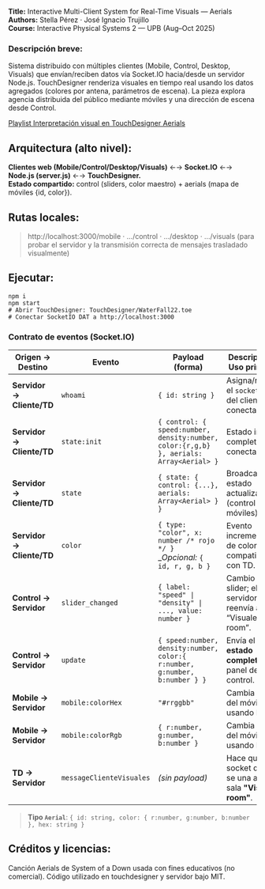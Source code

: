 **Title:** Interactive Multi-Client System for Real-Time Visuals — Aerials  
**Authors:** Stella Pérez · José Ignacio Trujillo  
**Course:** Interactive Physical Systems 2 — UPB (Aug–Oct 2025)  

### Descripción breve:
Sistema distribuido con múltiples clientes (Mobile, Control, Desktop, Visuals) que envían/reciben datos vía Socket.IO hacia/desde un servidor Node.js. TouchDesigner renderiza visuales en tiempo real usando los datos agregados (colores por antena, parámetros de escena). La pieza explora agencia distribuida del público mediante móviles y una dirección de escena desde Control.

[Playlist Interpretación visual en TouchDesigner Aerials](https://www.youtube.com/playlist?list=PL3luto4uXITXQr0wZogAYSxRoQoYmAHNi)

## Arquitectura (alto nivel):
**Clientes web (Mobile/Control/Desktop/Visuals)** ←→ **Socket.IO** ←→ **Node.js (server.js)** ←→ **TouchDesigner.**  
**Estado compartido:** control (sliders, color maestro) + aerials (mapa de móviles {id, color}).  

## Rutas locales:  
> http://localhost:3000/mobile · …/control · …/desktop · …/visuals (para probar el servidor y la transmisión correcta de mensajes trasladado visualmente)  

## Ejecutar:
``` 
npm i  
npm start  
# Abrir TouchDesigner: TouchDesigner/WaterFall22.toe  
# Conectar SocketIO DAT a http://localhost:3000  
```

### Contrato de eventos (Socket.IO)
| **Origen → Destino**            | **Evento**                 | **Payload (forma)**                                                                              | **Descripción / Uso principal**                                              |
|---------------------------- |----------------------- |----------------------------------------------------------------------------------------------|--------------------------------------------------------------------------|
| **Servidor → Cliente/TD**   | `whoami`               | `{ id: string }`                                                                             | Asigna/retorna el `socket.id` del cliente al conectar.                   |
| **Servidor → Cliente/TD**   | `state:init`           | `{ control: { speed:number, density:number, color:{r,g,b} }, aerials: Array<Aerial> }`       | Estado inicial completo al conectar.                                     |
| **Servidor → Cliente/TD**   | `state`                | `{ state: { control: {...}, aerials: Array<Aerial> } }`                                      | Broadcast de estado actualizado (control y móviles).                     |
| **Servidor → Cliente/TD**   | `color`                | `{ type: "color", x: number /* rojo */ }` <br>_*Opcional:* `{ id, r, g, b }`                 | Evento incremental de color para compatibilidad con TD.                  |
| **Control → Servidor**      | `slider_changed`       | `{ label: "speed" \| "density" \| ..., value: number }`                                      | Cambio de un slider; el servidor lo reenvía a “Visuales room”.           |
| **Control → Servidor**      | `update`               | `{ speed:number, density:number, color:{ r:number, g:number, b:number } }`                   | Envía el **estado completo** del panel de control.                       |
| **Mobile → Servidor**       | `mobile:colorHex`      | `"#rrggbb"`                                                                                  | Cambia color del móvil usando HEX.                                       |
| **Mobile → Servidor**       | `mobile:colorRgb`      | `{ r:number, g:number, b:number }`                                                           | Cambia color del móvil usando RGB.                                       |
| **TD → Servidor**| `messageClienteVisuales` | *(sin payload)*                                                                              | Hace que el socket de TD se una a la sala **"Visuales room"**.           |

> **Tipo `Aerial`**: `{ id: string, color: { r:number, g:number, b:number }, hex: string }`

## Créditos y licencias:
Canción Aerials de System of a Down usada con fines educativos (no comercial). Código utilizado en touchdesigner y servidor bajo MIT.

